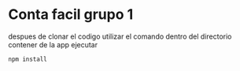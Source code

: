 # Conta facil grupo 1 

despues de clonar el codigo utilizar el comando
dentro del directorio contener de la app ejecutar 

`npm install`

